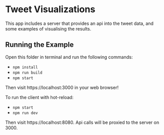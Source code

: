 # Tweet Visualizations

This app includes a server that provides an api into the tweet data, and some examples of visualising the results.

## Running the Example

Open this folder in terminal and run the following commands:

* `npm install`
* `npm run build`
* `npm start`

Then visit https://localhost:3000 in your web browser!

To run the client with hot-reload:
* `npm start`
* `npm run dev`

Then visit https://localhost:8080.  Api calls will be proxied to the server on 3000.

